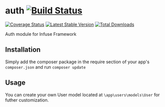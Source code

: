 auth [![Build Status](https://travis-ci.org/infusephp/auth.png?branch=master)](https://travis-ci.org/infusephp/auth)
=============

[![Coverage Status](https://coveralls.io/repos/infusephp/auth/badge.png)](https://coveralls.io/r/infusephp/auth)
[![Latest Stable Version](https://poser.pugx.org/infusephp/auth/v/stable.png)](https://packagist.org/packages/infusephp/auth)
[![Total Downloads](https://poser.pugx.org/infusephp/auth/downloads.png)](https://packagist.org/packages/infusephp/auth)

Auth module for Infuse Framework

## Installation

Simply add the composer package in the require section of your app's `composer.json` and run `composer update`

## Usage

You can create your own User model located at `\app\users\models\User` for futher customization.